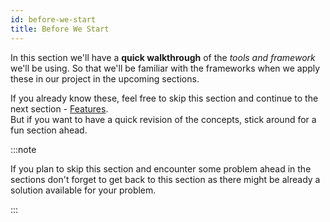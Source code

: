 ```yaml
---
id: before-we-start
title: Before We Start
---
```


In this section we'll have a **quick walkthrough** of the _tools and framework_ we'll be using. So that we'll be familiar with the frameworks when we apply these in our project in the upcoming sections. <br/>

If you already know these, feel free to skip this section and continue to the next section - [Features](scaffolding).<br/> But if you want to have a quick revision of the concepts, stick around for a fun section ahead.

:::note

If you plan to skip this section and encounter some problem ahead in the sections don't forget to get back to this section as there might be already a solution available for your problem.

:::
